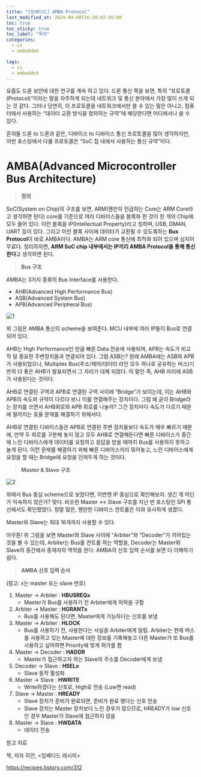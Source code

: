 ```yaml
---
title: "[임베디드] AMBA Protocol"
last_modified_at: 2024-04-08T16:20:02-05:00
toc: true
toc_sticky: true
toc_label: "목차"
categories:
  - cs
  - embedded

tags:
  - cs
  - embedded
---
```

요즘도 드론 보안에 대한 연구를 계속 하고 있다. 드론 통신 쪽을 보면, 특히 “프로토콜(Protocol)”이라는 말을 자주하게 되는데 네트워크 및 통신 분야에서 가장 많이 쓰게 되는 것 같다. 그러나 당연히, 이 프로토콜을 네트워크에서만 쓸 수 있는 말은 아니고, 컴퓨터에서 사용하는 “데이터 교환 방식을 정의하는 규약”에 해당한다면 어디에서나 쓸 수 있다.

흔히들 드론 to 드론과 같은, 디바이스 to 디바이스 통신 프로토콜을 많이 생각하지만, 이번 포스팅에서 다룰 프로토콜은 “SoC 칩 내에서 사용하는 통신 규약”이다.

# AMBA(Advanced Microcontroller Bus Architecture)

> **정의**

SoC(System on Chip)의 구조를 보면, ARM(웬만히 언급하는 Core는 ARM Core라고 생각하면 된다) core를 기준으로 여러 디바이스들을 블록화 한 것이 한 개의 Chip에 모두 들어 있다. 이런 블록을 IP(Intellectual Property)라고 칭하며, USB, DMAN, UART 등이 있다. 그리고 이런 블록 사이에 데이터가 교환될 수 있도록하는 **Bus Protocol**이 바로 AMBA이다. AMBA는 ARM core 통신에 최적화 되어 있으며 심지어 무료다. 정리하자면, **ARM SoC chip 내부에서는 IP끼리 AMBA Protocol을 통해 통신한다**고 생각하면 된다.

> **Bus 구조**

AMBA는 3가지 종류의 Bus Interface를 사용한다.

- AHB(Advanced High Performance Bus)
- ASB(Advanced System Bus)
- APB(Advanced Peripheral Bus)

![1](https://github.com/Kimbongsik/Kimbongsik.github.io/assets/63995044/76a0b27c-fe4a-422d-90fb-26e28bfacf05)

위 그림은 AMBA  통신의 scheme을 보여준다. MCU 내부에 여러 IP들이 Bus로 연결되어 있다.

AHB는 High Performance인 만큼 빠른 Data 전송에 사용되며, APB는 속도가 비교적 덜 중요한 주변장치들과 연결되어 있다. 그럼 ASB는? 원래 AMBA에는 ASB와 APB가 사용되었으나, Multiplex Bus(주소/제어/데이터 라인 모두 하나로 공유하는 버스)기반의 더 좋은 AHB가 발표되면서 그 자리가 대체 되었다. 이 말인 즉, AHB 자리에 ASB가 사용된다는 것이다.

AHB로 연결된 구역과 APB로 연결된 구역 사이에 “Bridge”가 보이는데, 이는 AHB와 APB의 속도와 규약이 다르다 보니 이를 연결해주는 장치이다. 그럼 왜 굳이 Bridge라는 장치를 쓰면서 AHB회로와 APB 회로를 나눌까? 그건 장치마다 속도가 다르기 때문에 떨어지는 효율 문제를 해결하기 위해서다. 

AHB로 연결된 디바이스들은 APB로 연결된 주변 장치들보다 속도가 매우 빠르기 때문에, 만약 두 회로를 구분해 놓지 않고 모두 AHB로 연결해둔다면 빠른 디바이스가 중간에 느린 디바이스에게 데이터를 요청하고 응답을 받을 때까지 Bus를 사용하지 못하고 놀게 된다. 이런 문제를 해결하기 위해 빠른 디바이스끼리 묶어놓고, 느린 디바이스에게 요청을 할 때는 Bridge에 요청을 던져두게 하는 것이다. 

> **Master & Slave 구조**

![2](https://github.com/Kimbongsik/Kimbongsik.github.io/assets/63995044/4addd808-1be1-4c65-bd64-d88be4372e91)

 위에서 Bus 중심 scheme으로 보았다면, 이번엔 IP 중심으로 확인해보자. 생긴 게 어딘가 익숙하지 않은가? 맞다. 비슷한 Master ↔ Slave 구조를 지난 번 포스팅인 SPI 통신에서도 확인했었다. 정말 많은, 웬만한 디바이스 컨트롤은 이와 유사하게 생겼다.

Master와 Slave는 최대 16개까지 사용할 수 있다.

 아무튼! 위 그림을 보면 Master와 Slave 사이에 “Arbiter”와 “Decoder”가 끼어있는 것을 볼 수 있는데, Arbiter는 Bus를 컨트롤 하는 역할을, Decoder는 Master와 Slave의 중간에서 중재자의 역학을 한다. AMBA의 신호 입력 순서를 보면 더 이해하기 쉽다.

> **AMBA 신호 입력 순서**

(참고: x는 master 또는 slave 번호)

1. Master → Arbiter : **HBUSREQx**
    - Master가 Bus를 사용하기 전 Arbiter에게 허락을 구함
2. Arbiter → Master : **HGRANTx**
    - Bus를 사용해도 된다면, Master에게 가능하다는 신호를 보냄
3. Master → Arbiter : **HLOCK**
    - Bus를 사용하기 전, 사용한다는 사실을 Arbiter에게 알림. Arbiter는 현재 버스를 사용하고 있는 Master에 대한 정보를 기록해놓고 다른 Master가 또 Bus를 사용하고 싶어하면 Priority에 맞게 허가를 함
4. Master → Decoder : **HADDR**
    - Master가 접근하고자 하는 Slave의 주소를 Decoder에게 보냄
5. Decoder → Slave : **HSELx**
    - Slave 동작 활성화
6. Master → Slave : **HWRITE**
    - Write하겠다는 신호로, High로 전송 (Low면 read)
7. Slave → Master : **HREADY**
    - Slave 장치가 준비가 완료되면, 준비가 완료 됐다는 신호 전송
    - Slave 장치는 Master 장치보다 느린 경우가 많으므로, HREADY가 low 신호인 경우 Master가 Slave에 접근하지 않음
8. Master → Slave : **HWDATA**
    - 데이터 전송





참고 자료

책, 저자 히언, <임베디드 레시피>

https://recipes.tistory.com/312